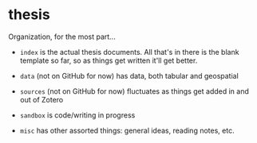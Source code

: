 # thesis

Organization, for the most part...

- `index` is the actual thesis documents. All that's in there is the blank template so far, so as things get written it'll get better.

- `data` (not on GitHub for now) has data, both tabular and geospatial

- `sources` (not on GitHub for now) fluctuates as things get added in and out of Zotero

- `sandbox` is code/writing in progress

- `misc` has other assorted things: general ideas, reading notes, etc.
